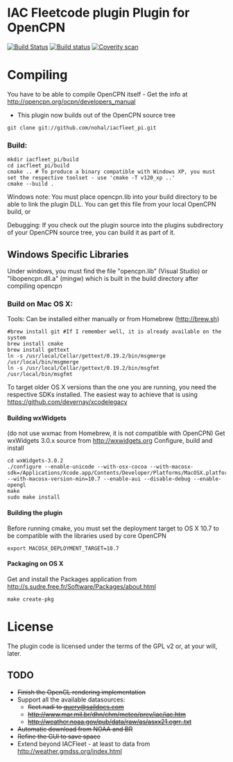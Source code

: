 IAC Fleetcode plugin Plugin for OpenCPN
=======================================

[![Build Status](https://travis-ci.org/nohal/iacfleet_pi.svg?branch=master)](https://travis-ci.org/nohal/iacfleet_pi)
[![Build status](https://ci.appveyor.com/api/projects/status/405d7cygmln0urfj?svg=true)](https://ci.appveyor.com/project/nohal/iacfleet-pi)
[![Coverity scan](https://scan.coverity.com/projects/4964/badge.svg)](https://scan.coverity.com/projects/nohal-iacfleet_pi)

Compiling
=========
You have to be able to compile OpenCPN itself - Get the info at http://opencpn.org/ocpn/developers_manual

* This plugin now builds out of the OpenCPN source tree
```
git clone git://github.com/nohal/iacfleet_pi.git
```

### Build:
```
mkdir iacfleet_pi/build
cd iacfleet_pi/build
cmake .. # To produce a binary compatible with Windows XP, you must set the respective toolset - use 'cmake -T v120_xp ..'
cmake --build .
```
Windows note: You must place opencpn.lib into your build directory to be able to link the plugin DLL. You can get this file from your local OpenCPN build, or

Debugging:
If you check out the plugin source into the plugins subdirectory of your OpenCPN source tree, you can build it as part of it.

Windows Specific Libraries
--------------------------

Under windows, you must find the file "opencpn.lib" (Visual Studio) or "libopencpn.dll.a" (mingw) which is built in the build directory after compiling opencpn

### Build on Mac OS X:
Tools: Can be installed either manually or from Homebrew (http://brew.sh)
```
#brew install git #If I remember well, it is already available on the system
brew install cmake
brew install gettext
ln -s /usr/local/Cellar/gettext/0.19.2/bin/msgmerge /usr/local/bin/msgmerge
ln -s /usr/local/Cellar/gettext/0.19.2/bin/msgfmt /usr/local/bin/msgfmt
```

To target older OS X versions than the one you are running, you need the respective SDKs installed. The easiest way to achieve that is using https://github.com/devernay/xcodelegacy

#### Building wxWidgets
(do not use wxmac from Homebrew, it is not compatible with OpenCPN)
Get wxWidgets 3.0.x source from http://wxwidgets.org
Configure, build and install
```
cd wxWidgets-3.0.2
./configure --enable-unicode --with-osx-cocoa --with-macosx-sdk=/Applications/Xcode.app/Contents/Developer/Platforms/MacOSX.platform/Developer/SDKs/MacOSX10.7.sdk/ --with-macosx-version-min=10.7 --enable-aui --disable-debug --enable-opengl
make
sudo make install
```

#### Building the plugin
Before running cmake, you must set the deployment target to OS X 10.7 to be compatible with the libraries used by core OpenCPN
```
export MACOSX_DEPLOYMENT_TARGET=10.7
```

#### Packaging on OS X
Get and install the Packages application from http://s.sudre.free.fr/Software/Packages/about.html
```
make create-pkg
```

License
=======
The plugin code is licensed under the terms of the GPL v2 or, at your will, later.

## TODO
* ~~Finish the OpenGL rendering implementation~~
* Support all the available datasources:
  * ~~fleet.nadi to query@saildocs.com~~
  * ~~http://www.mar.mil.br/dhn/chm/meteo/prev/iac/iac.htm~~
  * ~~http://weather.noaa.gov/pub/data/raw/as/asxx21.egrr..txt~~
* ~~Automatic download from NOAA and BR~~
* ~~Refine the GUI to save space~~
* Extend beyond IACFleet - at least to data from http://weather.gmdss.org/index.html
